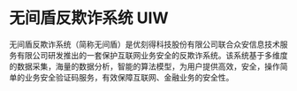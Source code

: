 # 无间盾反欺诈系统 UIW

无间盾反欺诈系统（简称无间盾）是优刻得科技股份有限公司联合众安信息技术服务有限公司研发推出的一套保护互联网业务安全的反欺诈系统。该系统基于多维度的数据采集，海量的数据分析，智能的算法模型，为用户提供高效，安全，操作简单的业务安全验证码服务，有效保障互联网、金融业务的安全性。



